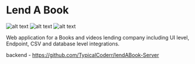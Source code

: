 # Lend A Book

![ alt text ](https://img.shields.io/badge/React-17.0.2-61DAFB?style=for-the-badge&logo=React)
![ alt text ](https://img.shields.io/badge/Redux-7.2.6-764ABC?style=for-the-badge&logo=Redux)
![ alt text ](https://img.shields.io/badge/Node.js-7.2.6-339933?style=for-the-badge&logo=Node.js)


Web application for a Books and videos lending company including UI level, Endpoint, CSV and database level integrations.



backend - https://github.com/TypicalCoderr/lendABook-Server